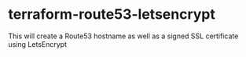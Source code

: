 # terraform-route53-letsencrypt
This will create a Route53 hostname as well as a signed SSL certificate using LetsEncrypt
